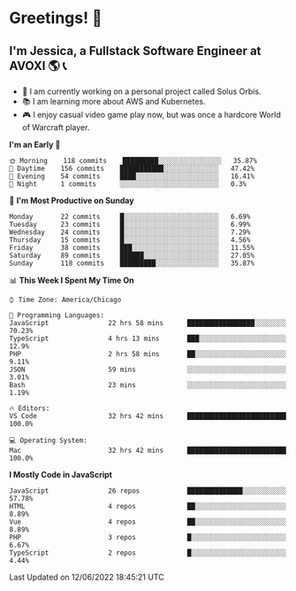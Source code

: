 # Greetings! 🧠

## I'm Jessica, a Fullstack Software Engineer at AVOXI 🌎 📞

- 🌟 I am currently working on a personal project called Solus Orbis.
- 📚 I am learning more about AWS and Kubernetes.
- 🎮 I enjoy casual video game play now, but was once a hardcore World of Warcraft player.

<!--START_SECTION:waka-->
**I'm an Early 🐤** 

```text
🌞 Morning    118 commits    █████████░░░░░░░░░░░░░░░░   35.87% 
🌆 Daytime    156 commits    ███████████░░░░░░░░░░░░░░   47.42% 
🌃 Evening    54 commits     ████░░░░░░░░░░░░░░░░░░░░░   16.41% 
🌙 Night      1 commits      ░░░░░░░░░░░░░░░░░░░░░░░░░   0.3%

```
📅 **I'm Most Productive on Sunday** 

```text
Monday       22 commits     █░░░░░░░░░░░░░░░░░░░░░░░░   6.69% 
Tuesday      23 commits     █░░░░░░░░░░░░░░░░░░░░░░░░   6.99% 
Wednesday    24 commits     █░░░░░░░░░░░░░░░░░░░░░░░░   7.29% 
Thursday     15 commits     █░░░░░░░░░░░░░░░░░░░░░░░░   4.56% 
Friday       38 commits     ███░░░░░░░░░░░░░░░░░░░░░░   11.55% 
Saturday     89 commits     ██████░░░░░░░░░░░░░░░░░░░   27.05% 
Sunday       118 commits    █████████░░░░░░░░░░░░░░░░   35.87%

```


📊 **This Week I Spent My Time On** 

```text
⌚︎ Time Zone: America/Chicago

💬 Programming Languages: 
JavaScript               22 hrs 58 mins      █████████████████░░░░░░░░   70.23% 
TypeScript               4 hrs 13 mins       ███░░░░░░░░░░░░░░░░░░░░░░   12.9% 
PHP                      2 hrs 58 mins       ██░░░░░░░░░░░░░░░░░░░░░░░   9.11% 
JSON                     59 mins             ░░░░░░░░░░░░░░░░░░░░░░░░░   3.01% 
Bash                     23 mins             ░░░░░░░░░░░░░░░░░░░░░░░░░   1.19%

🔥 Editors: 
VS Code                  32 hrs 42 mins      █████████████████████████   100.0%

💻 Operating System: 
Mac                      32 hrs 42 mins      █████████████████████████   100.0%

```

**I Mostly Code in JavaScript** 

```text
JavaScript               26 repos            ██████████████░░░░░░░░░░░   57.78% 
HTML                     4 repos             ██░░░░░░░░░░░░░░░░░░░░░░░   8.89% 
Vue                      4 repos             ██░░░░░░░░░░░░░░░░░░░░░░░   8.89% 
PHP                      3 repos             █░░░░░░░░░░░░░░░░░░░░░░░░   6.67% 
TypeScript               2 repos             █░░░░░░░░░░░░░░░░░░░░░░░░   4.44%

```



 Last Updated on 12/06/2022 18:45:21 UTC
<!--END_SECTION:waka-->

<!--
**jessikuh/jessikuh** is a ✨ _special_ ✨ repository because its `README.md` (this file) appears on your GitHub profile.

Here are some ideas to get you started:

- 🔭 I’m currently working on ...
- 🌱 I’m currently learning ...
- 👯 I’m looking to collaborate on ...
- 🤔 I’m looking for help with ...
- 💬 Ask me about ...
- 📫 How to reach me: ...
- 😄 Pronouns: ...
- ⚡ Fun fact: ...
-->
